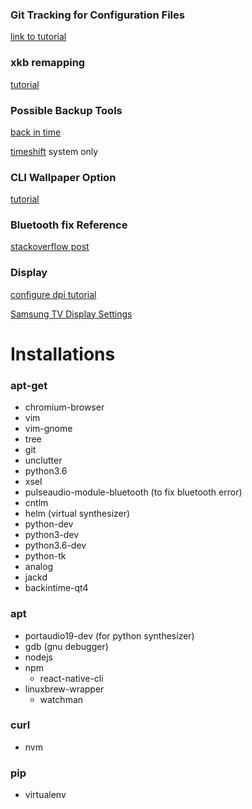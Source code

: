 ### Git Tracking for Configuration Files
[link to tutorial](https://developer.atlassian.com/blog/2016/02/best-way-to-store-dotfiles-git-bare-repo/)

### xkb remapping
[tutorial](https://www.linux.com/learn/hacking-your-linux-keyboard-xkb)

### Possible Backup Tools
[back in time](https://github.com/bit-team/backintime)

[timeshift](https://github.com/teejee2008/timeshift) system only

### CLI Wallpaper Option
[tutorial](https://unix.stackexchange.com/questions/275266/randomly-cycle-different-wallpapers-on-each-monitor)

### Bluetooth fix Reference
[stackoverflow post](https://askubuntu.com/questions/801404/bluetooth-connection-failed-blueman-bluez-errors-dbusfailederror-protocol-no)

### Display
[configure dpi tutorial](http://blog.mlindgren.ca/entry/2015/02/21/configuring-dpi-in-lubuntu-slash-lxde/)

[Samsung TV Display Settings](https://medium.com/@keredson/using-the-samsung-mu6300-40-4k-tv-as-a-computer-monitor-8582390bb824)

# Installations

### apt-get
* chromium-browser
* vim
* vim-gnome
* tree
* git
* unclutter
* python3.6
* xsel
* pulseaudio-module-bluetooth (to fix bluetooth error)
* cntlm
* helm (virtual synthesizer)
* python-dev
* python3-dev
* python3.6-dev
* python-tk
* analog
* jackd
* backintime-qt4

### apt
* portaudio19-dev (for python synthesizer)
* gdb (gnu debugger)
* nodejs
* npm
	* react-native-cli
* linuxbrew-wrapper
	* watchman

### curl
* nvm

### pip
* virtualenv
